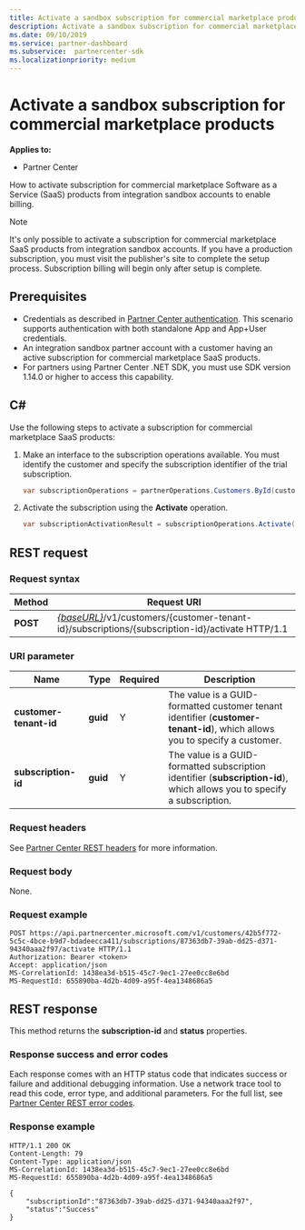 ```yaml
---
title: Activate a sandbox subscription for commercial marketplace products
description: Activate a sandbox subscription for commercial marketplace products.
ms.date: 09/10/2019
ms.service: partner-dashboard
ms.subservice:  partnercenter-sdk
ms.localizationpriority: medium
---
```


# Activate a sandbox subscription for commercial marketplace products

**Applies to:**

- Partner Center

How to activate subscription for commercial marketplace Software as a Service (SaaS) products from integration sandbox accounts to enable billing.

>[!NOTE]
>It's only possible to activate a subscription for commercial marketplace SaaS products from integration sandbox accounts. If you have a production subscription, you must visit the publisher's site to complete the setup process. Subscription billing will begin only after setup is complete.

## Prerequisites

- Credentials as described in [Partner Center authentication](partner-center-authentication.md). This scenario supports authentication with both standalone App and App+User credentials.
- An integration sandbox partner account with a customer having an active subscription for commercial marketplace SaaS products.
- For partners using Partner Center .NET SDK, you must use SDK version 1.14.0 or higher to access this capability.

## C#

Use the following steps to activate a subscription for commercial marketplace SaaS products:

1. Make an interface to the subscription operations available. You must identify the customer and specify the subscription identifier of the trial subscription.

    ``` csharp
    var subscriptionOperations = partnerOperations.Customers.ById(customerId).Subscriptions.ById(subscriptionId);

2. Activate the subscription using the **Activate** operation.

    ``` csharp
    var subscriptionActivationResult = subscriptionOperations.Activate();
## REST request

### Request syntax

| Method     | Request URI                                                                            |
|------------|----------------------------------------------------------------------------------------|
| **POST** | [*{baseURL}*](partner-center-rest-urls.md)/v1/customers/{customer-tenant-id}/subscriptions/{subscription-id}/activate HTTP/1.1 |

### URI parameter

| Name                   | Type     | Required | Description                                                                                                                                            |
|------------------------|----------|----------|--------------------------------------------------------------------------------------------------------------------------------------------------------|
| **customer-tenant-id** | **guid** | Y | The value is a GUID-formatted customer tenant identifier (**customer-tenant-id**), which allows you to specify a customer. |
| **subscription-id** | **guid** | Y | The value is a GUID-formatted subscription identifier (**subscription-id**), which allows you to specify a subscription. |

### Request headers

See [Partner Center REST headers](headers.md) for more information.

### Request body

None.

### Request example

```http
POST https://api.partnercenter.microsoft.com/v1/customers/42b5f772-5c5c-4bce-b9d7-bdadeecca411/subscriptions/87363db7-39ab-dd25-d371-94340aaa2f97/activate HTTP/1.1
Authorization: Bearer <token>
Accept: application/json
MS-CorrelationId: 1438ea3d-b515-45c7-9ec1-27ee0cc8e6bd
MS-RequestId: 655890ba-4d2b-4d09-a95f-4ea1348686a5

```

## REST response

This method returns the **subscription-id** and **status** properties.

### Response success and error codes

Each response comes with an HTTP status code that indicates success or failure and additional debugging information. Use a network trace tool to read this code, error type, and additional parameters. For the full list, see [Partner Center REST error codes](error-codes.md).

### Response example

```http
HTTP/1.1 200 OK
Content-Length: 79
Content-Type: application/json
MS-CorrelationId: 1438ea3d-b515-45c7-9ec1-27ee0cc8e6bd
MS-RequestId: 655890ba-4d2b-4d09-a95f-4ea1348686a5

{
    "subscriptionId":"87363db7-39ab-dd25-d371-94340aaa2f97",
    "status":"Success"
}
```
